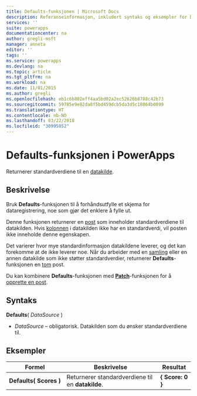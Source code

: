 ```yaml
---
title: Defaults-funksjonen | Microsoft Docs
description: Referanseinformasjon, inkludert syntaks og eksempler for Defaults-funksjonen i PowerApps
services: ''
suite: powerapps
documentationcenter: na
author: gregli-msft
manager: anneta
editor: ''
tags: ''
ms.service: powerapps
ms.devlang: na
ms.topic: article
ms.tgt_pltfrm: na
ms.workload: na
ms.date: 11/01/2015
ms.author: gregli
ms.openlocfilehash: eb1c6b802eff4aa5bd02a2ec52626b8788c42b73
ms.sourcegitcommit: 59785e9e82da8f5bd459dcb5da3d5c18064b0899
ms.translationtype: HT
ms.contentlocale: nb-NO
ms.lasthandoff: 03/22/2018
ms.locfileid: "30995852"
---
```

# <a name="defaults-function-in-powerapps"></a>Defaults-funksjonen i PowerApps
Returnerer standardverdiene til en [datakilde](../working-with-data-sources.md).  

## <a name="description"></a>Beskrivelse
Bruk **Defaults**-funksjonen til å forhåndsutfylle et skjema for dataregistrering, noe som gjør det enklere å fylle ut.

Denne funksjonen returnerer en [post](../working-with-tables.md#records) som inneholder standardverdiene til datakilden.  Hvis [kolonnen](../working-with-tables.md#columns) i datakilden ikke har en standardverdi, vil posten ikke inneholde denne egenskapen.

Det varierer hvor mye standardinformasjon datakildene leverer, og det kan forekomme at de ikke leverer noe.  Når du arbeider med en [samling](../working-with-data-sources.md#collections) eller en annen datakilde som ikke støtter standardverdier, returnerer **Defaults**-funksjonen en [tom](function-isblank-isempty.md) post.

Du kan kombinere **Defaults**-funksjonen med **[Patch](function-patch.md)**-funksjonen for å [opprette en post](../working-with-data-sources.md).

## <a name="syntax"></a>Syntaks
**Defaults**( *DataSource* )

* *DataSource* – obligatorisk. Datakilden som du ønsker standardverdiene til.

## <a name="examples"></a>Eksempler
| Formel | Beskrivelse | Resultat |
| --- | --- | --- |
| **Defaults(&nbsp;Scores&nbsp;)** |Returnerer standardverdiene til en **datakilde**. |**{ Score: 0 }** |

